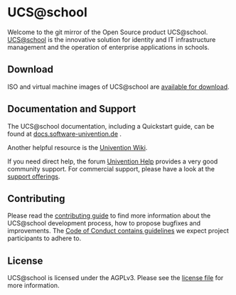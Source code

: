 # UCS@school

Welcome to the git mirror of the Open Source product UCS@school.
[UCS@school](https://www.univention.com/products/ucsschool/) is the innovative solution for identity and IT infrastructure management and the operation of
enterprise applications in schools.

## Download

ISO and virtual machine images of UCS@school are [available for download](https://www.univention.de/produkte/univention-app-center/app-katalog/ucsschool/).

## Documentation and Support

The UCS@school documentation, including a Quickstart guide, can be found at [docs.software-univention.de](http://docs.software-univention.de/) .

Another helpful resource is the [Univention Wiki](http://wiki.univention.de/index.php?title=Main_Page).

If you need direct help, the forum [Univention
Help](https://help.univention.com) provides a very good community support. For commercial support, please have a look at the [support
offerings](http://www.univention.com/download-and-support/support/commercial-support/).

## Contributing

Please read the [contributing guide](./CONTRIBUTING.md) to find more information about the UCS@school development process, how to propose bugfixes and improvements. The [Code of Conduct contains guidelines](./CONTRIBUTING.md#code-of-conduct) we expect project participants to adhere to.

## License

UCS@school is licensed under the AGPLv3. Please see the [license file](./LICENSE) for more information.
